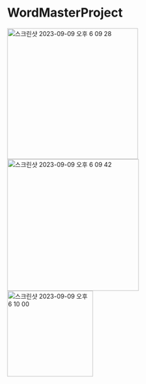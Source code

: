 # WordMasterProject
<img width="302" alt="스크린샷 2023-09-09 오후 6 09 28" src="https://github.com/solseye/WordMasterProject/assets/130718221/c9cd26f7-66ed-4dde-bbbd-5162efc2ec87">
<img width="304" alt="스크린샷 2023-09-09 오후 6 09 42" src="https://github.com/solseye/WordMasterProject/assets/130718221/7314e3f3-fad5-4db4-b95a-c4ba442fb22a">
<img width="198" alt="스크린샷 2023-09-09 오후 6 10 00" src="https://github.com/solseye/WordMasterProject/assets/130718221/338746a0-a6b3-455d-a6ea-c2ed6a04b21b">
